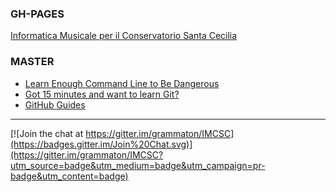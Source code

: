 ### GH-PAGES

[Informatica Musicale per il Conservatorio Santa Cecilia](http://giuseppesilvi.com/IMCSC)

### MASTER

- [Learn Enough Command Line to Be Dangerous](https://www.learnenough.com/command-line-tutorial)
- [Got 15 minutes and want to learn Git?](https://try.github.io/levels/1/challenges/1)
- [GitHub Guides](https://guides.github.com)

----

[![Join the chat at https://gitter.im/grammaton/IMCSC](https://badges.gitter.im/Join%20Chat.svg)](https://gitter.im/grammaton/IMCSC?utm_source=badge&utm_medium=badge&utm_campaign=pr-badge&utm_content=badge)
